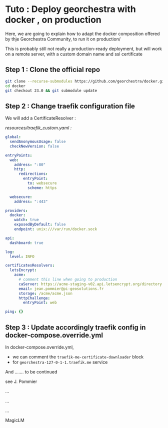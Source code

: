 # **Tuto :** Deploy georchestra with docker , on production 

Here, we are going to explain how to adapt the docker composition offered by thje Georchestra Community, to run it on production/ 

This is probably still not really a production-ready deployment, but will work on a remote server, with a custom domain name and ssl certificate 

## **Step 1 :** Clone the official repo

```bash
git clone --recurse-submodules https://github.com/georchestra/docker.git
cd docker
git checkout 23.0 && git submodule update
```

## **Step 2 :** Change traefik configuration file 

We will add a CertificateResolver :

*resources/traefik_custom.yaml :*
```yaml
global: 
  sendAnonymousUsage: false
  checkNewVersion: false

entryPoints:
  web:
    address: ":80"
    http:
      redirections:
        entryPoint:
          to: websecure
          scheme: https

  websecure:
    address: ":443"

providers:
  docker:
    watch: true
    exposedByDefault: false
    endpoint: unix:///var/run/docker.sock

api:
  dashboard: true

log:
  level: INFO

certificatesResolvers:
  letsEncrypt:
    acme:
      # comment this line when going to production
      caServer: https://acme-staging-v02.api.letsencrypt.org/directory
      email: jean.pommier@pi-geosolutions.fr
      storage: /acme/acme.json
      httpChallenge:
        entryPoint: web

ping: {}
```

## Step 3 : Update accordingly traefik config in docker-compose.override.yml

In docker-compose.override.yml, 
- we can comment the `traefik-me-certificate-downloader` block 
- for `georchestra-127-0-1-1.traefik.me` service 

And ....... to be continued 

see J. Pommier 

...

...

...

MagicLM 
